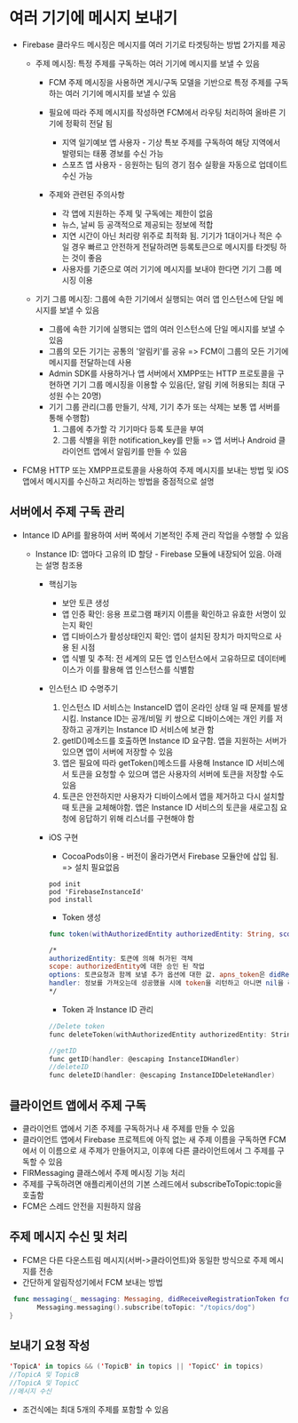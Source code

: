 # 여러 기기에 메시지 보내기

- Firebase 클라우드 메시징은 메시지를 여러 기기로 타겟팅하는 방법 2가지를 제공
  - 주제 메시징: 특정 주제를 구독하는 여러 기기에 메시지를 보낼 수 있음

    -  FCM 주제 메시징을 사용하면 게시/구독 모델을 기반으로 특정 주제를 구독하는 여러 기기에 메시지를 보낼 수 있음
    - 필요에 따라 주제 메시지를 작성하면 FCM에서 라우팅 처리하여 올바른 기기에 정확히 전달 됨
      - 지역 일기예보 앱 사용자 - 기상 특보 주제를 구독하여 해당 지역에서 발령되는 태풍 경보를 수신 가능
      - 스포츠 앱 사용자 - 응원하는 팀의 경기 점수 실황을 자동으로 업데이트 수신 가능

    - 주제와 관련된 주의사항
      - 각 앱에 지원하는 주제 및 구독에는 제한이 없음
      - 뉴스, 날씨 등 공객적으로 제공되는 정보에 적합
      - 지연 시간이 아닌 처리량 위주로 최적화 됨. 기기가 1대이거나 적은 수일 경우 빠르고 안전하게 전달하려면 등록토큰으로 메시지를 타겟팅 하는 것이 좋음
      - 사용자를 기준으로 여러 기기에 메시지를 보내야 한다면 기기 그룹 메시징 이용

  - 기기 그룹 메시징: 그룹에 속한 기기에서 실행되는 여러 앱 인스턴스에 단일 메시지를 보낼 수 있음

    - 그룹에 속한 기기에 실행되는 앱의 여러 인스턴스에 단일 메시지를 보낼 수 있음
    - 그룹의 모든 기기는 공통의 '알림키'를 공유 => FCM이 그룹의 모든 기기에 메시지를 전달하는데 사용
    - Admin SDK를 사용하거나 앱 서버에서 XMPP또는 HTTP 프로토콜을 구현하면 기기 그룹 메시징을 이용할 수 있음(단, 알림 키에 허용되는 최대 구성원 수는 20명)
    - 기기 그룹 관리(그룹 만들기, 삭제, 기기 추가 또는 삭제는 보통 앱 서버를 통해 수행함)
      1. 그룹에 추가할 각 기기마다 등록 토큰을 부여
      2. 그룹 식별을 위한 notification_key를 만듦 => 앱 서버나 Android 클라이언트 앱에서 알림키를 만들 수 있음

- FCM용 HTTP 또는 XMPP프로토콜을 사용하여 주제 메시지를 보내는 방법 및 iOS 앱에서 메시지를 수신하고 처리하는 방법을 중점적으로 설명



## 서버에서 주제 구독 관리

- Intance ID API를 활용하여 서버 쪽에서 기본적인 주제 관리 작업을 수행할 수 있음

  - Instance ID: 앱마다 고유의 ID 할당 - Firebase 모듈에 내장되어 있음. 아래는 설명 참조용

    - 핵심기능

      - 보안 토큰 생성 
      - 앱 인증 확인: 응용 프로그램 패키지 이름을 확인하고 유효한 서명이 있는지 확인
      - 앱 디바이스가 활성상태인지 확인: 앱이 설치된 장치가 마지막으로 사용 된 시점
      - 앱 식별 및 추적: 전 세계의 모든 앱 인스턴스에서 고유하므로 데이터베이스가 이를 활용해 앱 인스턴스를 식별함

    - 인스턴스 ID 수명주기

      1. 인스턴스 ID 서비스는 InstanceID 앱이 온라인 상태 일 때 문제를 발생시킴. Instance ID는 공개/비밀 키 쌍으로 디바이스에는 개인 키를 저장하고 공개키는 Instance ID 서비스에 보관 함
      2. getID()메소드를 호출하면 Instance ID 요구함. 앱을 지원하는 서버가 있으면 앱이 서버에 저장할 수 있음
      3. 앱은 필요에 따라 getToken()메소드를 사용해 Instance ID 서비스에서 토큰을 요청할 수 있으며 앱은 사용자의 서버에 토큰을 저장할 수도 있음
      4. 토큰은 안전하지만 사용자가 디바이스에서 앱을 제거하고 다시 설치할 때 토큰을 교체해야함. 앱은 Instance ID 서비스의 토큰을 새로고침 요청에 응답하기 위해 리스너를 구현해야 함

    - iOS 구현

      - CocoaPods이용 - 버전이 올라가면서 Firebase 모듈안에 삽입 됨. => 설치 필요없음

      ```
      pod init
      pod 'FirebaseInstanceId'
      pod install
      ```

      - Token 생성

      ```swift
      func token(withAuthorizedEntity authorizedEntity: String, scope: String, options: [AnyHashable : Any]? = nil, handler: @escaping InstanceIDTokenHandler)
      
      /*
      authorizedEntity: 토큰에 의해 허가된 객체
      scope: authorizedEntity에 대한 승인 된 작업
      options: 토큰요청과 함께 보낼 추가 옵션에 대한 값. apns_token은 didRegisterForRemoteNotificationWithDeviceToken메소드로 부터 얻어짐
      handler: 정보를 가져오는데 성공했을 시에 token을 리턴하고 아니면 nil을 리턴함
      */
      ```

      - Token 과 Instance ID 관리

      ```objective-c
      //Delete token
      func deleteToken(withAuthorizedEntity authorizedEntity: String, scope: String, handler: @escaping InstanceIDDeleteTokenHandler)
      
      //getID
      func getID(handler: @escaping InstanceIDHandler)
      //deleteID
      func deleteID(handler: @escaping InstanceIDDeleteHandler)
      ```



## 클라이언트 앱에서 주제 구독

- 클라이언트 앱에서 기존 주제를 구독하거나 새 주제를 만들 수 있음
- 클라이언트 앱에서 Firebase 프로젝트에 아직 없는 새 주제 이름을 구독하면 FCM에서 이 이름으로 새 주제가 만들어지고, 이후에 다른 클라이언트에서 그 주제를 구독할 수 있음
- FIRMessaging 클래스에서 주제 메시징 기능 처리
- 주제를 구독하려면 애플리케이션의 기본 스레드에서 subscribeToTopic:topic을 호출함
- FCM은 스레드 안전을 지원하지 않음

## 주제 메시지 수신 및 처리

- FCM은 다른 다운스트림 메시지(서버->클라이언트)와 동일한 방식으로 주제 메시지를 전송
- 간단하게 알림작성기에서 FCM 보내는 방법

```swift
 func messaging(_ messaging: Messaging, didReceiveRegistrationToken fcmToken: String) {
       Messaging.messaging().subscribe(toTopic: "/topics/dog")
}
```

## 보내기 요청 작성

```swift
'TopicA' in topics && ('TopicB' in topics || 'TopicC' in topics)
//TopicA 및 TopicB
//TopicA 및 TopicC
//메시지 수신
```

- 조건식에는 최대 5개의 주제를 포함할 수 있음

